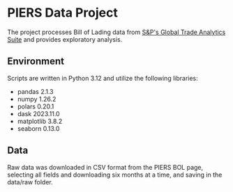 # PIERS Data Project

The project processes Bill of Lading data from [S&P's Global Trade Analytics Suite](https://www.spglobal.com/marketintelligence/en/mi/products/maritime-global-trade-analytics-suite.html) and provides exploratory analysis. 

## Environment

Scripts are written in Python 3.12 and utilize the following libraries:

- pandas 2.1.3
- numpy 1.26.2
- polars 0.20.1
- dask 2023.11.0
- matplotlib 3.8.2
- seaborn 0.13.0

## Data

Raw data was downloaded in CSV format from the PIERS BOL page, selecting all fields and downloading six months at a time, and saving in the data/raw folder.  